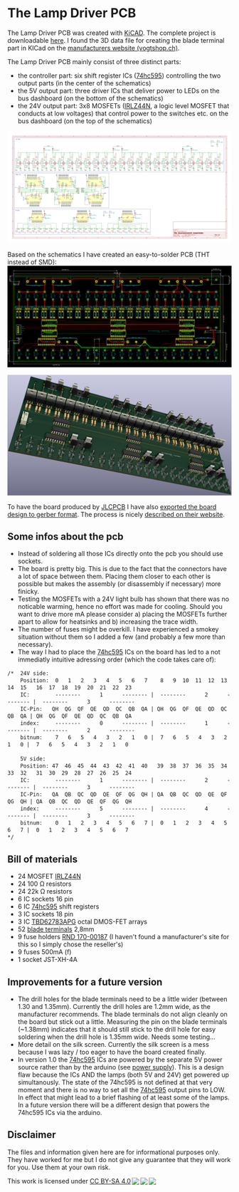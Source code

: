 # The Lamp Driver PCB

The Lamp Driver PCB was created with [KiCAD](https://kicad-pcb.org/). The complete project is downloadable [here](files/LampDriver-Kicad.zip). I found the 3D data file for creating the blade terminal part in KICad on the [manufacturers website (vogtshop.ch)](https://www.vogtshop.ch/index.cfm?content=productData&Language=1&TreeID=BC533B35-D97E-46A2-872A-A3342E5C8212&sId=DEB33619-878B-4929-88BA-EDD863B07F05&sId=DEB33619-878B-4929-88BA-EDD863B07F05).

The Lamp Driver PCB mainly consist of three distinct parts:
- the controller part: six shift register ICs ([74hc595](https://microcontrollerslab.com/74hc595-shift-register-interfacing-arduino/)) controlling the two output parts (in the center of the schematics)
- the 5V output part: three driver ICs that deliver power to LEDs on the bus dashboard (on the bottom of the schematics)
- the 24V output part: 3x8 MOSFETs ([IRLZ44N](https://www.infineon.com/cms/en/product/power/mosfet/12v-300v-n-channel-power-mosfet/irlz44n/), a logic level MOSFET that conducts at low voltages) that control power to the switches etc. on the bus dashboard (on the top of the schematics)

![the schematics](images/LampDriverSchematics.png)

Based on the schematics I have created an easy-to-solder PCB (THT instead of SMD):
![the board](images/LampDriverBoard.png)


![the rendered pcb](images/LampDriverPCB.png)

To have the board produced by [JLCPCB](https://jlcpcb.com/) I have also [exported the board design to gerber format](files/LampDriverPCB_gerber.zip). The process is nicely [described on their website](https://support.jlcpcb.com/article/44-how-to-export-kicad-pcb-to-gerber-files).

## Some infos about the pcb
- Instead of soldering all those ICs directly onto the pcb you should use sockets.
- The board is pretty big. This is due to the fact that the connectors have a lot of space between them. Placing them closer to each other is possible but makes the assembly (or disassembly if necessary) more finicky.
- Testing the MOSFETs with a 24V light bulb has shown that there was no noticable warming, hence no effort was made for cooling. Should you want to drive more mA please consider a) placing the MOSFETs further apart to allow for heatsinks and b) increasing the trace width.
- The number of fuses might be overkill. I have experienced a smokey situation without them so I added a few (and probably a few more than necessary).
- The way I had to place the [74hc595](https://microcontrollerslab.com/74hc595-shift-register-interfacing-arduino/) ICs on the board has led to a not immediatly intuitive adressing order (which the code takes care of):

```
/*  24V side:
    Position:  0   1   2   3   4   5   6   7    8   9  10  11  12  13  14  15   16  17  18  19  20  21  22  23
    IC:        --------      1      -------- |  --------      2      -------- |  --------      3      --------
    IC-Pin:   QH  QG  QF  QE  QD  QC  QB  QA | QH  QG  QF  QE  QD  QC  QB  QA | QH  QG  QF  QE  QD  QC  QB  QA
    index:     --------      0      -------- |  --------      1      -------- |  --------      2      --------
    bitnum:    7   6   5   4   3   2   1   0 |  7   6   5   4   3   2   1   0 |  7   6   5   4   3   2   1   0 

    5V side:
    Position: 47  46  45  44  43  42  41  40   39  38  37  36  35  34  33  32   31  30  29  28  27  26  25  24
    IC:        --------      1      -------- |  --------      2      -------- |  --------      3      --------
    IC-Pin:   QA  QB  QC  QD  QE  QF  QG  QH | QA  QB  QC  QD  QE  QF  QG  QH | QA  QB  QC  QD  QE  QF  QG  QH
    index:     --------      5      -------- |  --------      4      -------- |  --------      3      --------
    bitnum:    0   1   2   3   4   5   6   7 |  0   1   2   3   4   5   6   7 |  0   1   2   3   4   5   6   7 
*/
```

## Bill of materials
- 24 MOSFET [IRLZ44N](https://www.infineon.com/cms/en/product/power/mosfet/12v-300v-n-channel-power-mosfet/irlz44n/)
- 24 100 Ω resistors
- 24 22k Ω resistors
-  6 IC sockets 16 pin
-  6 IC [74hc595](https://microcontrollerslab.com/74hc595-shift-register-interfacing-arduino/) shift registers
-  3 IC sockets 18 pin
-  3 IC [TBD62783APG](https://toshiba.semicon-storage.com/info/docget.jsp?did=35900) octal DMOS-FET arrays
- 52 [blade terminals](https://www.vogtshop.ch/index.cfm?content=productData&Language=1&TreeID=BC533B35-D97E-46A2-872A-A3342E5C8212&sId=DEB33619-878B-4929-88BA-EDD863B07F05&sId=DEB33619-878B-4929-88BA-EDD863B07F05) 2,8mm
-  9 fuse holders [RND 170-00187](https://www.reichelt.de/sicherungshalter-fuer-5-x-20-mm-250-v-10-a-beige-rnd-170-00187-p253172.html?CCOUNTRY=445&LANGUAGE=de) (I haven't found a manufacturer's site for this so I simply chose the reseller's)
-  9 fuses 500mA (f)
-  1 socket JST-XH-4A

## Improvements for a future version
- The drill holes for the blade terminals need to be a little wider (between 1.30 and 1.35mm). Currently the drill holes are 1.2mm wide, as the manufacturer recommends. The blade terminals do not align cleanly on the board but stick out a little.  Measuring the pin on the blade terminals (~1.38mm) indicates that it should still stick to the drill hole for easy soldering when the drill hole is 1.35mm wide. Needs some testing...
- More detail on the silk screen. Currently the silk screen is a mess because I was lazy / too eager to have the board created finally.
- In version 1.0 the [74hc595](https://microcontrollerslab.com/74hc595-shift-register-interfacing-arduino/) ICs are powered by the separate 5V power source rather than by the arduino (see [power supply](../powersupply/powersupply.md)). This is a design flaw because the ICs AND the lamps (both 5V and 24V) get powered up simultanously. The state of the 74hc595 is not defined at that very moment and there is no way to set all the [74hc595](https://microcontrollerslab.com/74hc595-shift-register-interfacing-arduino/) output pins to LOW. In effect that might lead to a brief flashing of at least some of the lamps. In a future version there will be a different design that powers the 74hc595 ICs via the arduino.

## Disclaimer
The files and information given here are for informational purposes only. They have worked for me but I do not give any guarantee that they will work for you. Use them at your own risk.

<p xmlns:dct="http://purl.org/dc/terms/" xmlns:cc="http://creativecommons.org/ns#" class="license-text">This work   is licensed under <a rel="license" href="https://creativecommons.org/licenses/by-sa/4.0">CC BY-SA 4.0<img style="height:22px!important;margin-left:3px;vertical-align:text-bottom;" src="https://mirrors.creativecommons.org/presskit/icons/cc.svg?ref=chooser-v1" /><img style="height:22px!important;margin-left:3px;vertical-align:text-bottom;" src="https://mirrors.creativecommons.org/presskit/icons/by.svg?ref=chooser-v1" /><img style="height:22px!important;margin-left:3px;vertical-align:text-bottom;" src="https://mirrors.creativecommons.org/presskit/icons/sa.svg?ref=chooser-v1" /></a></p>